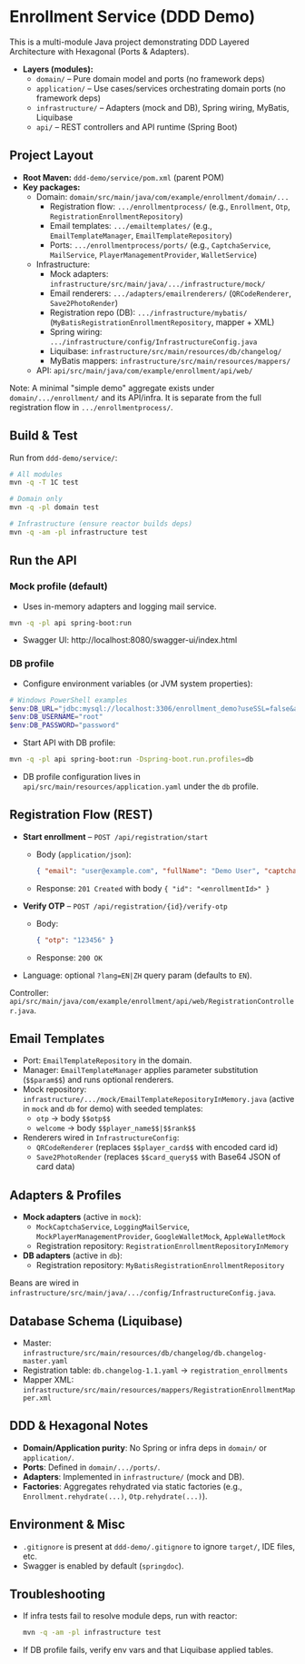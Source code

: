 # Enrollment Service (DDD Demo)

This is a multi-module Java project demonstrating DDD Layered Architecture with Hexagonal (Ports & Adapters).

- **Layers (modules):**
  - `domain/` – Pure domain model and ports (no framework deps)
  - `application/` – Use cases/services orchestrating domain ports (no framework deps)
  - `infrastructure/` – Adapters (mock and DB), Spring wiring, MyBatis, Liquibase
  - `api/` – REST controllers and API runtime (Spring Boot)

## Project Layout

- **Root Maven:** `ddd-demo/service/pom.xml` (parent POM)
- **Key packages:**
  - Domain: `domain/src/main/java/com/example/enrollment/domain/...`
    - Registration flow: `.../enrollmentprocess/` (e.g., `Enrollment`, `Otp`, `RegistrationEnrollmentRepository`)
    - Email templates: `.../emailtemplates/` (e.g., `EmailTemplateManager`, `EmailTemplateRepository`)
    - Ports: `.../enrollmentprocess/ports/` (e.g., `CaptchaService`, `MailService`, `PlayerManagementProvider`, `WalletService`)
  - Infrastructure:
    - Mock adapters: `infrastructure/src/main/java/.../infrastructure/mock/`
    - Email renderers: `.../adapters/emailrenderers/` (`QRCodeRenderer`, `Save2PhotoRender`)
    - Registration repo (DB): `.../infrastructure/mybatis/` (`MyBatisRegistrationEnrollmentRepository`, mapper + XML)
    - Spring wiring: `.../infrastructure/config/InfrastructureConfig.java`
    - Liquibase: `infrastructure/src/main/resources/db/changelog/`
    - MyBatis mappers: `infrastructure/src/main/resources/mappers/`
  - API: `api/src/main/java/com/example/enrollment/api/web/`

Note: A minimal "simple demo" aggregate exists under `domain/.../enrollment/` and its API/infra. It is separate from the full registration flow in `.../enrollmentprocess/`.

## Build & Test

Run from `ddd-demo/service/`:

```bash
# All modules
mvn -q -T 1C test

# Domain only
mvn -q -pl domain test

# Infrastructure (ensure reactor builds deps)
mvn -q -am -pl infrastructure test
```

## Run the API

### Mock profile (default)

- Uses in-memory adapters and logging mail service.

```bash
mvn -q -pl api spring-boot:run
```

- Swagger UI: http://localhost:8080/swagger-ui/index.html

### DB profile

- Configure environment variables (or JVM system properties):

```powershell
# Windows PowerShell examples
$env:DB_URL="jdbc:mysql://localhost:3306/enrollment_demo?useSSL=false&allowPublicKeyRetrieval=true&serverTimezone=UTC"
$env:DB_USERNAME="root"
$env:DB_PASSWORD="password"
```

- Start API with DB profile:

```bash
mvn -q -pl api spring-boot:run -Dspring-boot.run.profiles=db
```

- DB profile configuration lives in `api/src/main/resources/application.yaml` under the `db` profile.

## Registration Flow (REST)

- **Start enrollment** – `POST /api/registration/start`
  - Body (`application/json`):
    ```json
    { "email": "user@example.com", "fullName": "Demo User", "captcha": "abc" }
    ```
  - Response: `201 Created` with body `{ "id": "<enrollmentId>" }`

- **Verify OTP** – `POST /api/registration/{id}/verify-otp`
  - Body:
    ```json
    { "otp": "123456" }
    ```
  - Response: `200 OK`

- Language: optional `?lang=EN|ZH` query param (defaults to `EN`).

Controller: `api/src/main/java/com/example/enrollment/api/web/RegistrationController.java`.

## Email Templates

- Port: `EmailTemplateRepository` in the domain.
- Manager: `EmailTemplateManager` applies parameter substitution (`$$param$$`) and runs optional renderers.
- Mock repository: `infrastructure/.../mock/EmailTemplateRepositoryInMemory.java` (active in `mock` and `db` for demo) with seeded templates:
  - `otp` → body `$$otp$$`
  - `welcome` → body `$$player_name$$|$$rank$$`
- Renderers wired in `InfrastructureConfig`:
  - `QRCodeRenderer` (replaces `$$player_card$$` with encoded card id)
  - `Save2PhotoRender` (replaces `$$card_query$$` with Base64 JSON of card data)

## Adapters & Profiles

- **Mock adapters** (active in `mock`):
  - `MockCaptchaService`, `LoggingMailService`, `MockPlayerManagementProvider`, `GoogleWalletMock`, `AppleWalletMock`
  - Registration repository: `RegistrationEnrollmentRepositoryInMemory`
- **DB adapters** (active in `db`):
  - Registration repository: `MyBatisRegistrationEnrollmentRepository`

Beans are wired in `infrastructure/src/main/java/.../config/InfrastructureConfig.java`.

## Database Schema (Liquibase)

- Master: `infrastructure/src/main/resources/db/changelog/db.changelog-master.yaml`
- Registration table: `db.changelog-1.1.yaml` → `registration_enrollments`
- Mapper XML: `infrastructure/src/main/resources/mappers/RegistrationEnrollmentMapper.xml`

## DDD & Hexagonal Notes

- **Domain/Application purity**: No Spring or infra deps in `domain/` or `application/`.
- **Ports**: Defined in `domain/.../ports/`.
- **Adapters**: Implemented in `infrastructure/` (mock and DB).
- **Factories**: Aggregates rehydrated via static factories (e.g., `Enrollment.rehydrate(...)`, `Otp.rehydrate(...)`).

## Environment & Misc

- `.gitignore` is present at `ddd-demo/.gitignore` to ignore `target/`, IDE files, etc.
- Swagger is enabled by default (`springdoc`).

## Troubleshooting

- If infra tests fail to resolve module deps, run with reactor:
  ```bash
  mvn -q -am -pl infrastructure test
  ```
- If DB profile fails, verify env vars and that Liquibase applied tables.
